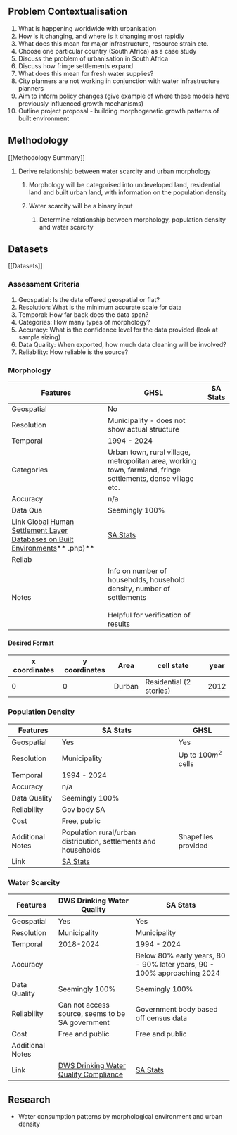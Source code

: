 ## Problem Contextualisation

1. What is happening worldwide with urbanisation
2. How is it changing, and where is it changing most rapidly
3. What does this mean for major infrastructure, resource strain etc.
4. Choose one particular country (South Africa) as a case study
5. Discuss the problem of urbanisation in South Africa
6. Discuss how fringe settlements expand
7. What does this mean for fresh water supplies?
8. City planners are not working in conjunction with water infrastructure planners
9. Aim to inform policy changes (give example of where these models have previously influenced growth mechanisms)
10. Outline project proposal - building morphogenetic growth patterns of built environment

## Methodology
[[Methodology Summary]]

1. Derive relationship between water scarcity and urban morphology
	1. Morphology will be categorised into undeveloped land, residential land and built urban land, with information on the population density
	2. Water scarcity will be a binary input

		1. Determine relationship between morphology, population density and water scarcity
## Datasets
[[Datasets]]
### Assessment Criteria

1. Geospatial: Is the data offered geospatial or flat?
2. Resolution: What is the minimum accurate scale for data
3. Temporal: How far back does the data span?
4. Categories: How many types of morphology?
5. Accuracy: What is the confidence level for the data provided (look at sample sizing)
6. Data Quality: When exported, how much data cleaning will be involved?
8. Reliability: How reliable is the source?

### Morphology

| Features                                                                                                                                         | GHSL                                                                                                                                                        | SA Stats |
| ------------------------------------------------------------------------------------------------------------------------------------------------ | ----------------------------------------------------------------------------------------------------------------------------------------------------------- | -------- |
| Geospatial                                                                                                                                       | No                                                                                                                                                          |          |
| Resolution                                                                                                                                       | Municipality - does not show actual structure                                                                                                               |          |
| Temporal                                                                                                                                         | 1994 - 2024                                                                                                                                                 |          |
| Categories                                                                                                                                       | Urban town, rural village, metropolitan area, working town, farmland, fringe settlements, dense village etc.                                                |          |
| Accuracy                                                                                                                                         | n/a                                                                                                                                                         |          |
| Data Qua                                                                                                                                         | Seemingly 100%                                                                                                                                              |          |
| Link   [Global Human Settlement Layer Databases on Built Environments](https://human-settlement.emergency.copernicus.eu/datasets.php)**  .php)** | [SA Stats](https://ws.dws.gov.za/wsks/spatial_OnTrack_leaf.aspx?SubjectAreaID=1&DataTopicDetailID=3&DisplayTypeId=7&PerspectiveID=0&LvlID=10&DataTopicID=1) |          |
| Reliab                                                                                                                                           |                                                                                                                                                             |          |
| Notes                                                                                                                                            | Info on number of households, household density, number of settlements<br><br>Helpful for verification of results                                           |          |
#### Desired Format

| x coordinates | y coordinates | Area   | cell state              | year |
| ------------- | ------------- | ------ | ----------------------- | ---- |
| 0             | 0             | Durban | Residential (2 stories) | 2012 |

### Population Density

| Features         | SA Stats                                                                                                                                                    | GHSL                 |
| ---------------- | ----------------------------------------------------------------------------------------------------------------------------------------------------------- | -------------------- |
| Geospatial       | Yes                                                                                                                                                         | Yes                  |
| Resolution       | Municipality                                                                                                                                                | Up to 100$m^2$ cells |
| Temporal         | 1994 - 2024                                                                                                                                                 |                      |
| Accuracy         | n/a                                                                                                                                                         |                      |
| Data Quality     | Seemingly 100%                                                                                                                                              |                      |
| Reliability      | Gov body SA                                                                                                                                                 |                      |
| Cost             | Free, public                                                                                                                                                |                      |
| Additional Notes | Population rural/urban distribution, settlements and households                                                                                             | Shapefiles provided  |
| Link             | [SA Stats](https://ws.dws.gov.za/wsks/spatial_OnTrack_leaf.aspx?SubjectAreaID=1&DataTopicDetailID=3&DisplayTypeId=7&PerspectiveID=0&LvlID=10&DataTopicID=1) |                      |
### Water Scarcity

| Features         | DWS Drinking Water Quality                                                  | SA Stats                                                                                                                                                      |
| ---------------- | --------------------------------------------------------------------------- | ------------------------------------------------------------------------------------------------------------------------------------------------------------- |
| Geospatial       | Yes                                                                         | Yes                                                                                                                                                           |
| Resolution       | Municipality                                                                | Municipality                                                                                                                                                  |
| Temporal         | 2018-2024                                                                   | 1994 - 2024                                                                                                                                                   |
| Accuracy         |                                                                             | Below 80% early years, 80 - 90% later years, 90 - 100% approaching 2024                                                                                       |
| Data Quality     | Seemingly 100%                                                              | Seemingly 100%                                                                                                                                                |
| Reliability      | Can not access source, seems to be SA government                            | Government body based off census data                                                                                                                         |
| Cost             | Free and public                                                             | Free and public                                                                                                                                               |
| Additional Notes |                                                                             |                                                                                                                                                               |
| Link             | [DWS Drinking Water Quality Compliance](https://www.dws.gov.za/niwis2/dwq2) | [SA Stats](https://ws.dws.gov.za/wsks/spatial_OnTrack_leaf.aspx?SubjectAreaID=2&DataTopicDetailID=77&DisplayTypeId=7&PerspectiveID=0&LvlID=10&DataTopicID=35) |
## Research

- Water consumption patterns by morphological environment and urban density